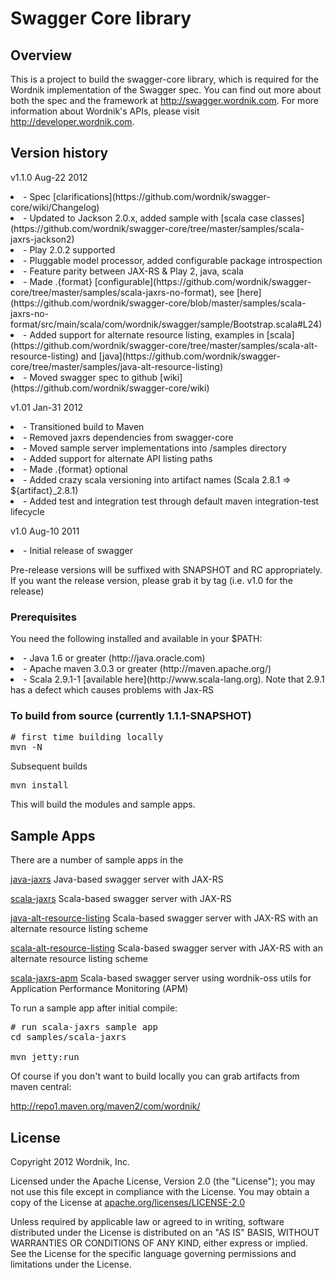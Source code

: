 # Swagger Core library

## Overview
This is a project to build the swagger-core library, which is required for the Wordnik 
implementation of the Swagger spec.  You can find out more about both the spec and the
framework at http://swagger.wordnik.com.  For more information about Wordnik's APIs, please
visit http://developer.wordnik.com.  

## Version history
v1.1.0 Aug-22 2012

<li>- Spec [clarifications](https://github.com/wordnik/swagger-core/wiki/Changelog)

<li>- Updated to Jackson 2.0.x, added sample with [scala case classes](https://github.com/wordnik/swagger-core/tree/master/samples/scala-jaxrs-jackson2)

<li>- Play 2.0.2 supported

<li>- Pluggable model processor, added configurable package introspection

<li>- Feature parity between JAX-RS & Play 2, java, scala

<li>- Made .{format} [configurable](https://github.com/wordnik/swagger-core/tree/master/samples/scala-jaxrs-no-format), see [here](https://github.com/wordnik/swagger-core/blob/master/samples/scala-jaxrs-no-format/src/main/scala/com/wordnik/swagger/sample/Bootstrap.scala#L24)

<li>- Added support for alternate resource listing, examples in [scala](https://github.com/wordnik/swagger-core/tree/master/samples/scala-alt-resource-listing) and [java](https://github.com/wordnik/swagger-core/tree/master/samples/java-alt-resource-listing)

<li>- Moved swagger spec to github [wiki](https://github.com/wordnik/swagger-core/wiki)


v1.01 Jan-31 2012

<li>- Transitioned build to Maven</li>

<li>- Removed jaxrs dependencies from swagger-core</li>

<li>- Moved sample server implementations into /samples directory</li>

<li>- Added support for alternate API listing paths</li>

<li>- Made .{format} optional</li>

<li>- Added crazy scala versioning into artifact names (Scala 2.8.1 => ${artifact}_2.8.1)

<li>- Added test and integration test through default maven integration-test lifecycle</li>

v1.0 Aug-10 2011

<li>- Initial release of swagger</li>

Pre-release versions will be suffixed with SNAPSHOT and RC appropriately.  If you want the
release version, please grab it by tag (i.e. v1.0 for the release)

### Prerequisites
You need the following installed and available in your $PATH:

<li>- Java 1.6 or greater (http://java.oracle.com)

<li>- Apache maven 3.0.3 or greater (http://maven.apache.org/)

<li>- Scala 2.9.1-1 [available here](http://www.scala-lang.org).  Note that 2.9.1 has a defect which causes problems with Jax-RS

### To build from source (currently 1.1.1-SNAPSHOT)
<pre>
# first time building locally
mvn -N
</pre>

Subsequent builds
<pre>
mvn install
</pre>

This will build the modules and sample apps.  

## Sample Apps
There are a number of sample apps in the 

[java-jaxrs](/wordnik/swagger-core/tree/master/samples/java-jaxrs/README.md) Java-based swagger server with JAX-RS

[scala-jaxrs](/wordnik/swagger-core/tree/master/samples/scala-jaxrs/README.md) Scala-based swagger server with JAX-RS

[java-alt-resource-listing](/wordnik/swagger-core/tree/master/samples/java-alt-resource-listing/README.md) 
Scala-based swagger server with JAX-RS with an alternate resource listing scheme

[scala-alt-resource-listing](/wordnik/swagger-core/tree/master/samples/scala-alt-resource-listing/README.md) 
Scala-based swagger server with JAX-RS with an alternate resource listing scheme

[scala-jaxrs-apm](/wordnik/swagger-core/tree/master/samples/scala-jaxrs-apm/README.md) 
Scala-based swagger server using wordnik-oss utils for Application Performance Monitoring (APM)

To run a sample app after initial compile:

<pre>
# run scala-jaxrs sample app
cd samples/scala-jaxrs

mvn jetty:run
</pre>

Of course if you don't want to build locally you can grab artifacts from maven central:

http://repo1.maven.org/maven2/com/wordnik/


License
-------

Copyright 2012 Wordnik, Inc.

Licensed under the Apache License, Version 2.0 (the "License");
you may not use this file except in compliance with the License.
You may obtain a copy of the License at [apache.org/licenses/LICENSE-2.0](http://www.apache.org/licenses/LICENSE-2.0)

Unless required by applicable law or agreed to in writing, software
distributed under the License is distributed on an "AS IS" BASIS,
WITHOUT WARRANTIES OR CONDITIONS OF ANY KIND, either express or implied.
See the License for the specific language governing permissions and
limitations under the License.

